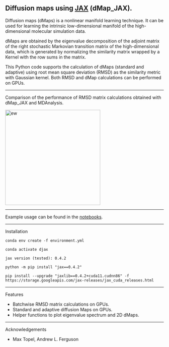 Diffusion maps using [JAX](https://github.com/google/jax) (dMap_JAX).
--
Diffusion maps (dMaps) is a nonlinear manifold learning technique. It can be used for learning the intrinsic low-dimensional manifold of the high-dimensional molecular simulation data. 

dMaps are obtained by the eigenvalue decomposition of the adjoint matrix of the right stochastic Markovian transition matrix of the high-dimensional data, which is generated by normalizing the similarity matrix wrapped by a Kernel with the row sums in the matrix. 

This Python code supports the calculation of dMaps (standard and adaptive) using root mean square deviation (RMSD) as the similarity metric with Gaussian kernel. Both RMSD and dMap calculations can be performed on GPUs.

-----
Comparison of the performance of RMSD matrix calculations obtained with dMap_JAX and MDAnalysis.

<img width="302" alt="ew" src="https://github.com/Ferg-Lab/dMap_JAX/assets/38693318/b4e5767b-1bc2-432a-a701-a210d88d9647">


-----

Example usage can be found in the [notebooks](examples).



-----

Installation

`conda env create -f environment.yml`

`conda activate djax`

`jax version (tested): 0.4.2`

`python -m pip install "jax==0.4.2"`

`pip install --upgrade "jaxlib==0.4.2+cuda11.cudnn86" -f https://storage.googleapis.com/jax-releases/jax_cuda_releases.html`


-----


Features

- Batchwise RMSD matrix calculations on GPUs.
- Standard and adaptive diffusion Maps on GPUs.
- Helper functions to plot eigenvalue spectrum and 2D dMaps.

-----

Acknowledgements

- Max Topel, Andrew L. Ferguson
